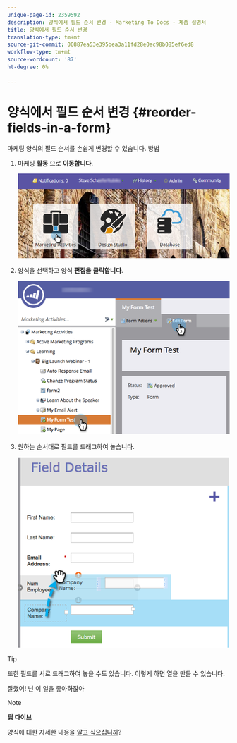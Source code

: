 ```yaml
---
unique-page-id: 2359592
description: 양식에서 필드 순서 변경 - Marketing To Docs - 제품 설명서
title: 양식에서 필드 순서 변경
translation-type: tm+mt
source-git-commit: 00887ea53e395bea3a11fd28e0ac98b085ef6ed8
workflow-type: tm+mt
source-wordcount: '87'
ht-degree: 0%

---
```



# 양식에서 필드 순서 변경 {#reorder-fields-in-a-form}

마케팅 양식의 필드 순서를 손쉽게 변경할 수 있습니다. 방법

1. 마케팅 **활동** 으로 **이동합니다**.

   ![](assets/login-marketing-activities.png)

1. 양식을 선택하고 양식 **편집을** **클릭합니다**.

   ![](assets/editform.png)

1. 원하는 순서대로 필드를 드래그하여 놓습니다.

   ![](assets/image2014-9-15-14-3a45-3a46.png)

>[!TIP]
>
>또한 필드를 서로 드래그하여 놓을 수도 있습니다. 이렇게 하면 열을 만들 수 있습니다.

잘했어! 넌 이 일을 좋아하잖아

>[!NOTE]
>
>**딥 다이브**
>
>양식에 대한 자세한 내용을 [알고 싶으십니까](http://docs.marketo.com/display/docs/forms)?

